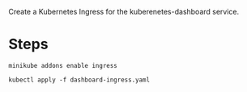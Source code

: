 Create a Kubernetes Ingress for the kuberenetes-dashboard service.

# Steps

```
minikube addons enable ingress

kubectl apply -f dashboard-ingress.yaml
```
